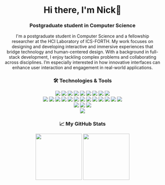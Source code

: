 <h1 align="center">Hi there, I'm Nick👋</h1>
<h3 align="center">Postgraduate student in Computer Science</h3>

<p align="center">
I'm a postgraduate student in Computer Science and a fellowship researcher at the HCI Laboratory of ICS-FORTH. My work focuses on designing and developing interactive and immersive experiences that bridge technology and human-centered design. With a background in full-stack development, I enjoy tackling complex problems and collaborating across disciplines. I’m especially interested in how innovative interfaces can enhance user interaction and engagement in real-world applications.
</p>

<h3 align="center">🛠 Technologies & Tools</h3>
<p align="center">
<!-- Programming Languages -->
<img src="https://img.shields.io/badge/C-00599C?style=flat-square&logo=c&logoColor=white" />
<img src="https://img.shields.io/badge/C++-00599C?style=flat-square&logo=c%2B%2B&logoColor=white" />
<img src="https://img.shields.io/badge/C%23-239120?style=flat-square&logo=c-sharp&logoColor=white" />
<img src="https://img.shields.io/badge/HTML5-E34F26?style=flat-square&logo=html5&logoColor=white" />
<img src="https://img.shields.io/badge/JavaScript-F7DF1E?style=flat-square&logo=javascript&logoColor=black" />
<img src="https://img.shields.io/badge/Python-3776AB?style=flat-square&logo=python&logoColor=white" />
<img src="https://img.shields.io/badge/TypeScript-007ACC?style=flat-square&logo=typescript&logoColor=white" />
<img src="https://img.shields.io/badge/SQL-4479A1?style=flat-square&logo=mysql&logoColor=white" />
<img src="https://img.shields.io/badge/Dart-0175C2?style=flat-square&logo=dart&logoColor=white" />
<br />
<!-- Technologies -->
<img src="https://img.shields.io/badge/Git-F05032?style=flat-square&logo=git&logoColor=white" />
<img src="https://img.shields.io/badge/jQuery-0769AD?style=flat-square&logo=jquery&logoColor=white" />
<img src="https://img.shields.io/badge/Node.js-339933?style=flat-square&logo=node.js&logoColor=white" />
<img src="https://img.shields.io/badge/Linux-FCC624?style=flat-square&logo=linux&logoColor=black" />
<img src="https://img.shields.io/badge/Flutter-02569B?style=flat-square&logo=flutter&logoColor=white" />
<img src="https://img.shields.io/badge/Angular-DD0031?style=flat-square&logo=angular&logoColor=white" />
<img src="https://img.shields.io/badge/React-20232A?style=flat-square&logo=react&logoColor=61DAFB" />
<img src="https://img.shields.io/badge/Unity_3D-000000?style=flat-square&logo=unity&logoColor=white" />
<img src="https://img.shields.io/badge/Bootstrap-7952B3?style=flat-square&logo=bootstrap&logoColor=white" />
<img src="https://img.shields.io/badge/Docker-2496ED?style=flat-square&logo=docker&logoColor=white" />
<img src="https://img.shields.io/badge/MongoDB-47A248?style=flat-square&logo=mongodb&logoColor=white" />
<img src="https://img.shields.io/badge/Express.js-000000?style=flat-square&logo=express&logoColor=white" />
<img src="https://img.shields.io/badge/Flask-000000?style=flat-square&logo=flask&logoColor=white" />
<br />
<!-- Data Formats -->
<img src="https://img.shields.io/badge/XML-FF6600?style=flat-square&logo=xml&logoColor=white" />
<img src="https://img.shields.io/badge/JSON-000000?style=flat-square&logo=json&logoColor=white" />
<img src="https://img.shields.io/badge/YAML-000000?style=flat-square&logo=yaml&logoColor=white" />
<br />
<!-- Design Tools -->
<img src="https://img.shields.io/badge/Figma-F24E1E?style=flat-square&logo=figma&logoColor=white" />
</p>

<h3 align="center">📈 My GitHub Stats</h3>
<p align="center">
  <!-- GitHub Stats Card -->
  <img src="https://github-readme-stats.vercel.app/api?username=nikosgiov&show_icons=true&include_all_commits=true&theme=graywhite&bg_color=0,EC6C6C,FFD479,FFFC79,73FA79&hide_title=true&line_height=21" style="height: 150px; width: auto;"/>
  <!-- Most Used Languages Card -->
  <img src="https://github-readme-stats.vercel.app/api/top-langs/?username=nikosgiov&theme=graywhite&bg_color=0,EC6C6C,FFD479,FFFC79,73FA79&layout=compact" style="height: 150px; width: auto;"/>
</p>
